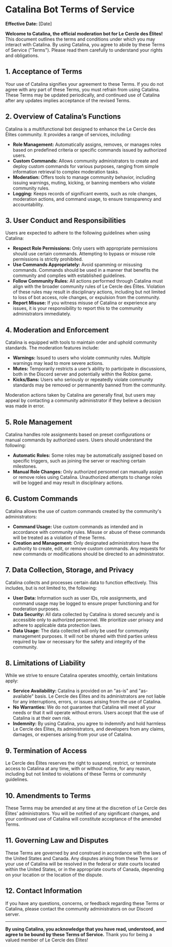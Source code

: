 # Catalina Bot Terms of Service

**Effective Date:** [Date]

**Welcome to Catalina, the official moderation bot for Le Cercle des Élites!** This document outlines the terms and conditions under which you may interact with Catalina. By using Catalina, you agree to abide by these Terms of Service ("Terms"). Please read them carefully to understand your rights and obligations.

## 1. Acceptance of Terms

Your use of Catalina signifies your agreement to these Terms. If you do not agree with any part of these Terms, you must refrain from using Catalina. These Terms may be updated periodically, and continued use of Catalina after any updates implies acceptance of the revised Terms.

## 2. Overview of Catalina’s Functions

Catalina is a multifunctional bot designed to enhance the Le Cercle des Élites community. It provides a range of services, including:

- **Role Management:** Automatically assigns, removes, or manages roles based on predefined criteria or specific commands issued by authorized users.
- **Custom Commands:** Allows community administrators to create and deploy custom commands for various purposes, ranging from simple information retrieval to complex moderation tasks.
- **Moderation:** Offers tools to manage community behavior, including issuing warnings, muting, kicking, or banning members who violate community rules.
- **Logging:** Keeps records of significant events, such as role changes, moderation actions, and command usage, to ensure transparency and accountability.

## 3. User Conduct and Responsibilities

Users are expected to adhere to the following guidelines when using Catalina:

- **Respect Role Permissions:** Only users with appropriate permissions should use certain commands. Attempting to bypass or misuse role permissions is strictly prohibited.
- **Use Commands Appropriately:** Avoid spamming or misusing commands. Commands should be used in a manner that benefits the community and complies with established guidelines.
- **Follow Community Rules:** All actions performed through Catalina must align with the broader community rules of Le Cercle des Élites. Violation of these rules may result in disciplinary actions, including but not limited to loss of bot access, role changes, or expulsion from the community.
- **Report Misuse:** If you witness misuse of Catalina or experience any issues, it is your responsibility to report this to the community administrators immediately.

## 4. Moderation and Enforcement

Catalina is equipped with tools to maintain order and uphold community standards. The moderation features include:

- **Warnings:** Issued to users who violate community rules. Multiple warnings may lead to more severe actions.
- **Mutes:** Temporarily restricts a user’s ability to participate in discussions, both in the Discord server and potentially within the Roblox game.
- **Kicks/Bans:** Users who seriously or repeatedly violate community standards may be removed or permanently banned from the community.

Moderation actions taken by Catalina are generally final, but users may appeal by contacting a community administrator if they believe a decision was made in error.

## 5. Role Management

Catalina handles role assignments based on preset configurations or manual commands by authorized users. Users should understand the following:

- **Automatic Roles:** Some roles may be automatically assigned based on specific triggers, such as joining the server or reaching certain milestones.
- **Manual Role Changes:** Only authorized personnel can manually assign or remove roles using Catalina. Unauthorized attempts to change roles will be logged and may result in disciplinary actions.

## 6. Custom Commands

Catalina allows the use of custom commands created by the community's administrators:

- **Command Usage:** Use custom commands as intended and in accordance with community rules. Misuse or abuse of these commands will be treated as a violation of these Terms.
- **Creation and Management:** Only designated administrators have the authority to create, edit, or remove custom commands. Any requests for new commands or modifications should be directed to an administrator.

## 7. Data Collection, Storage, and Privacy

Catalina collects and processes certain data to function effectively. This includes, but is not limited to, the following:

- **User Data:** Information such as user IDs, role assignments, and command usage may be logged to ensure proper functioning and for moderation purposes.
- **Data Security:** All data collected by Catalina is stored securely and is accessible only to authorized personnel. We prioritize user privacy and adhere to applicable data protection laws.
- **Data Usage:** The data collected will only be used for community management purposes. It will not be shared with third parties unless required by law or necessary for the safety and integrity of the community.

## 8. Limitations of Liability

While we strive to ensure Catalina operates smoothly, certain limitations apply:

- **Service Availability:** Catalina is provided on an "as-is" and "as-available" basis. Le Cercle des Élites and its administrators are not liable for any interruptions, errors, or issues arising from the use of Catalina.
- **No Warranties:** We do not guarantee that Catalina will meet all your needs or that it will operate without errors. Users accept that the use of Catalina is at their own risk.
- **Indemnity:** By using Catalina, you agree to indemnify and hold harmless Le Cercle des Élites, its administrators, and developers from any claims, damages, or expenses arising from your use of Catalina.

## 9. Termination of Access

Le Cercle des Élites reserves the right to suspend, restrict, or terminate access to Catalina at any time, with or without notice, for any reason, including but not limited to violations of these Terms or community guidelines.

## 10. Amendments to Terms

These Terms may be amended at any time at the discretion of Le Cercle des Élites’ administrators. You will be notified of any significant changes, and your continued use of Catalina will constitute acceptance of the amended Terms.

## 11. Governing Law and Disputes

These Terms are governed by and construed in accordance with the laws of the United States and Canada. Any disputes arising from these Terms or your use of Catalina will be resolved in the federal or state courts located within the United States, or in the appropriate courts of Canada, depending on your location or the location of the dispute.

## 12. Contact Information

If you have any questions, concerns, or feedback regarding these Terms or Catalina, please contact the community administrators on our Discord server.

---

**By using Catalina, you acknowledge that you have read, understood, and agree to be bound by these Terms of Service.** Thank you for being a valued member of Le Cercle des Élites!
